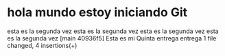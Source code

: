 # hola mundo estoy iniciando Git
esta es la segunda vez
esta es la segunda vez
esta es la segunda vez
esta es la segunda vez
[main 40936f5] Esta es mi Quinta entrega entrega
 1 file changed, 4 insertions(+)
